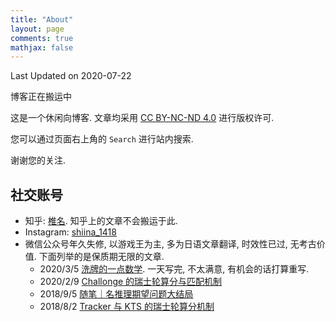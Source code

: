 ```yaml
---
title: "About"
layout: page
comments: true
mathjax: false
---
```


Last Updated on 2020-07-22

博客正在搬运中

这是一个休闲向博客. 文章均采用 [CC BY-NC-ND 4.0](https://creativecommons.org/licenses/by-nc-nd/4.0/deed.zh) 进行版权许可. 

您可以通过页面右上角的 `Search` 进行站内搜索. 

谢谢您的关注.

## 社交账号

- 知乎: [椎名](https://www.zhihu.com/people/ji-hua-yuan-39). 知乎上的文章不会搬运于此.
- Instagram: [shiina_1418](https://www.instagram.com/shiina_1418/)
- 微信公众号年久失修, 以游戏王为主, 多为日语文章翻译, 时效性已过, 无考古价值.  下面列举的是保质期无限的文章.
    - 2020/3/5 [洗牌的一点数学](https://mp.weixin.qq.com/s/wQLWX7x9NFpVCK3Dk9u7Xw). 一天写完, 不太满意, 有机会的话打算重写.
    - 2020/2/9 [Challonge 的瑞士轮算分与匹配机制](https://mp.weixin.qq.com/s/3b75Z2c3GC4bJWfmtWcS0g)
    - 2018/9/5 [随笔｜名推理期望问题大结局](https://mp.weixin.qq.com/s/wsTlzJGfTzERfFmkOhtemA)
    - 2018/8/2 [Tracker 与 KTS 的瑞士轮算分机制](https://mp.weixin.qq.com/s/cSdJ78-maUl1m0w1lJUbmQ)